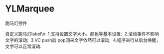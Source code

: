 # YLMarquee
跑马灯控件

自定义跑马灯label\n
  1.支持设置文字大小、颜色等基本设置;
  2.滚动事件不影响文字的滚动;
  3.VC push后 pop回来文字依然可以滚动;
  4.程序进行从后台唤醒，文字可以正常滚动.
